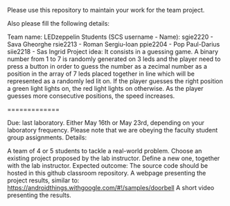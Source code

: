 Please use this repository to maintain your work for the team project.

Also please fill the following details:

Team name: LEDzeppelin
Students (SCS username - Name): sgie2220 - Sava Gheorghe rsie2213 - Roman Sergiu-Ioan ppie2204 - Pop Paul-Darius siie2218 - Sas Ingrid
Project idea: It consists in a guessing game. A binary number from 1 to 7 is randomly generated on 3 leds and the player need to press a button in order to guess the number as a zecimal number as a position in the array of 7 leds placed together in line which will be represented as a randomly led lit on. If the player guesses the right position a green light lights on, the red light lights on otherwise. As the player guesses more consecutive positions, the speed increases.

=============

Due: last laboratory. Either May 16th or May 23rd, depending on your laboratory frequency. Please note that we are obeying the faculty student group assignments. Details:

A team of 4 or 5 students to tackle a real-world problem.
Choose an existing project proposed by the lab instructor.
Define a new one, together with the lab instructor. Expected outcome:
The source code should be hosted in this github classroom repository.
A webpage presenting the project results, similar to: https://androidthings.withgoogle.com/#!/samples/doorbell
A short video presenting the results.